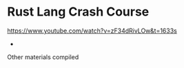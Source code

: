 # Rust Lang Crash Course
https://www.youtube.com/watch?v=zF34dRivLOw&t=1633s

+

Other materials compiled
